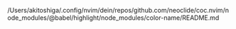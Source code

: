 /Users/akitoshiga/.config/nvim/dein/repos/github.com/neoclide/coc.nvim/node_modules/@babel/highlight/node_modules/color-name/README.md